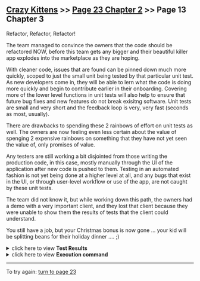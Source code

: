 ## [Crazy Kittens](../page-0/README.md) >> [Page 23 Chapter 2](../page-23/README.md) >> Page 13 Chapter 3

Refactor, Refactor, Refactor!

The team managed to convince the owners that the code should be refactored NOW, before this team gets any bigger and their beautiful killer app explodes into the marketplace as they are hoping.

With cleaner code, issues that are found can be pinned down much more quickly, scoped to just the small unit being tested by that particular unit test.  As new developers come in, they will be able to lern what the code is doing more quickly and begin to contribute earlier in their onboarding.  Covering more of the lower level functions in unit tests will also help to ensure that future bug fixes and new features do not break exisitng software. Unit tests are small and very short and the feedback loop is very, very fast (seconds as most, usually).

There are drawbacks to spending these 2 rainbows of effort on unit tests as well.  The owners are now feeling even less certain about the value of spenging 2 expensive rainbows on something that they have not yet seen the value of, only promises of value.  

Any testers are still working a bit disjointed from those writing the production code, in this case, mostly manually through the UI of the application after new code is pushed to them.  Testing in an automated fashion is not yet being done at a higher level at all, and any bugs that exist in the UI, or through user-level workflow or use of the app, are not caught by these unit tests.

The team did not know it, but while working down this path, the owners had a demo with a very important client, and they lost that client because they were unable to show them the results of tests that the client could understand.

You still have a job, but your Christmas bonus is now gone ... your kid will be splitting beans for their holiday dinner .... ;)



<details>
    <summary>click here to view <b>Test Results</b></summary>
    <img width="33%" src="assets/results.png"/>
</details>

<details>
    <summary>click here to view <b>Execution command</b></summary>

    ./execute.sh
</details>

<hr>

To try again: [turn to page 23](../page-23/README.md)
